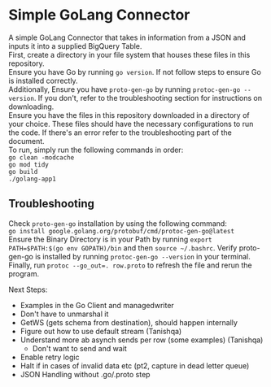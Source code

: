 # Simple GoLang Connector
A simple GoLang Connector that takes in information from a JSON and inputs it into a supplied BigQuery Table.\
First, create a directory in your file system that houses these files in this repository.\
Ensure you have Go by running `go version`. If not follow steps to ensure Go is installed correctly.\
Additionally, Ensure you have `proto-gen-go` by running `protoc-gen-go --version`. If you don't, refer to the troubleshooting section for instructions on downloading.\
Ensure you have the files in this repository downloaded in a directory of your choice. These files should have the necessary configurations to run the code. If there's an error refer to the troubleshooting part of the document.\
To run, simply run the following commands in order:\
`go clean -modcache`\
`go mod tidy`\
`go build`\
`./golang-app1`

## Troubleshooting
Check `proto-gen-go` installation by using the following command:\
  `go install google.golang.org/protobuf/cmd/protoc-gen-go@latest`\
Ensure the Binary Directory is in your Path by running `export PATH=$PATH:$(go env GOPATH)/bin` and then `source ~/.bashrc`. Verify proto-gen-go is installed by running `protoc-gen-go --version` in your terminal.\
Finally, run `protoc --go_out=. row.proto` to refresh the file and rerun the program.

Next Steps:
- Examples in the Go Client and managedwriter
- Don't have to unmarshal it
- GetWS (gets schema from destination), should happen internally
- Figure out how to use default stream (Tanishqa)
- Understand more ab asynch sends per row (some examples) (Tanishqa)
	- Don't want to send and wait
- Enable retry logic
- Halt if in cases of invalid data etc (pt2, capture in dead letter queue)
- JSON Handling without .go/.proto step
